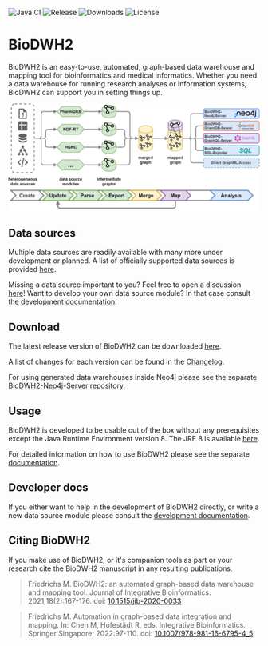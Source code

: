 ![Java CI](https://github.com/BioDWH2/BioDWH2/workflows/Java%20CI/badge.svg?branch=develop) ![Release](https://img.shields.io/github/v/release/BioDWH2/BioDWH2) ![Downloads](https://img.shields.io/github/downloads/BioDWH2/BioDWH2/total) ![License](https://img.shields.io/github/license/BioDWH2/BioDWH2)

# BioDWH2
BioDWH2 is an easy-to-use, automated, graph-based data warehouse and mapping tool for bioinformatics and medical informatics. Whether you need a data warehouse for running research analyses or information systems, BioDWH2 can support you in setting things up.

![BioDWH2-overview](doc/img/BioDWH-complete-overview.png)

## Data sources
Multiple data sources are readily available with many more under development or planned. A list of officially supported data sources is provided [here](doc/data_sources.md).

Missing a data source important to you? Feel free to open a discussion [here](https://github.com/BioDWH2/BioDWH2/discussions/categories/data-source-requests)! Want to develop your own data source module? In that case consult the [development documentation](doc/development.md).

## Download
The latest release version of BioDWH2 can be downloaded [here](https://github.com/BioDWH2/BioDWH2/releases/latest).

A list of changes for each version can be found in the [Changelog](CHANGELOG.md).

For using generated data warehouses inside Neo4j please see the separate [BioDWH2-Neo4j-Server repository](https://github.com/BioDWH2/BioDWH2-Neo4j-Server).

## Usage
BioDWH2 is developed to be usable out of the box without any prerequisites except the Java Runtime Environment version 8. The JRE 8 is available [here](https://www.oracle.com/java/technologies/javase-jre8-downloads.html).

For detailed information on how to use BioDWH2 please see the separate [documentation](doc/usage.md).

## Developer docs
If you either want to help in the development of BioDWH2 directly, or write a new data source module please consult the [development documentation](doc/development.md).

## Citing BioDWH2
If you make use of BioDWH2, or it's companion tools as part or your research cite the BioDWH2 manuscript in any resulting publications.

> Friedrichs M. BioDWH2: an automated graph-based data warehouse and mapping tool. Journal of Integrative Bioinformatics. 2021;18(2):167-176.
doi: [10.1515/jib-2020-0033](https://dx.doi.org/10.1515/jib-2020-0033)

> Friedrichs M. Automation in graph-based data integration and mapping. In: Chen M, Hofestädt R, eds. Integrative Bioinformatics. Springer Singapore; 2022:97-110.
doi: [10.1007/978-981-16-6795-4_5](https://dx.doi.org/10.1007/978-981-16-6795-4_5)
